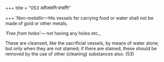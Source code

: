 +++
title = "053 अतैजसानि पात्राणि"

+++
‘*Non-metallic*—His vessels for carrying food or water shall not be made
of gold or other metals.

‘*Free from holes*’— not having any holes etc.,

These are cleansed, like the sacrificial vessels, by means of water
alone; but only when they are not stained; if there are stained, these
should be removed by the use of other (cleaning) substances also. (53)


